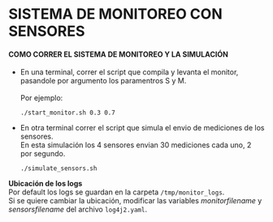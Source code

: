 # SISTEMA DE MONITOREO CON SENSORES

#### COMO CORRER EL SISTEMA DE MONITOREO Y LA SIMULACIÓN
- En una terminal, correr el script que compila y levanta el monitor, pasandole por argumento los paramentros S y M.<br>
<br>Por ejemplo:
	
	`./start_monitor.sh 0.3 0.7`

- En otra terminal correr el script que simula el envio de mediciones de los sensores.<br>
En esta simulación los 4 sensores envian 30 mediciones cada uno, 2 por segundo.

	`./simulate_sensors.sh`

**Ubicación de los logs**<br>
Por default los logs se guardan en la carpeta `/tmp/monitor_logs`.<br>
Si se quiere cambiar la ubicación, modificar las variables _monitorfilename_ y _sensorsfilename_ del archivo `log4j2.yaml`.


